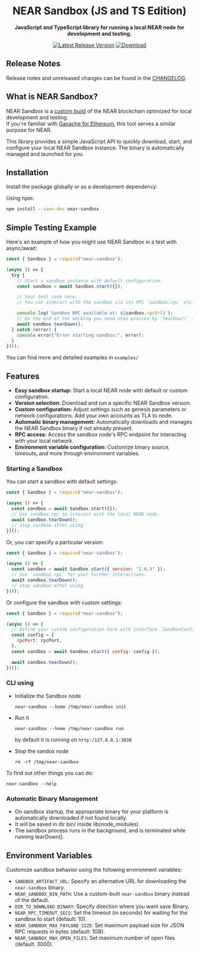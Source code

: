 <div align="center">

  <h1>NEAR Sandbox (JS and TS Edition)</h1>

  <p>
    <strong>JavaScript and TypeScript library for running a local NEAR node for development and testing.</strong>
  </p>

  <p>
     <a href="https://npmjs.com/near-sandbox"><img src="https://img.shields.io/npm/v/near-sandbox.svg?style=flat-square" alt="Latest Release Version" /></a>
    <a href="https://npmjs.com/near-sandbox"><img src="https://img.shields.io/npm/d/near-sandbox.svg?style=flat-square" alt="Download" /></a>
  </p>
</div>

## Release Notes

Release notes and unreleased changes can be found in the [CHANGELOG](./CHANGELOG.md).

## What is NEAR Sandbox?

NEAR Sandbox is a [custom build](https://github.com/near/nearcore/blob/9f5e20b29f1a15a00fc50d6051b3b44bb6db60b6/Makefile#L67-L69) of the NEAR blockchain optimized for local development and testing.  
If you're familiar with [Ganache for Ethereum](https://www.trufflesuite.com/ganache), this tool serves a similar purpose for NEAR.

This library provides a simple JavaScript API to quickly download, start, and configure your local NEAR Sandbox instance. The binary is automatically managed and launched for you.

## Installation

Install the package globally or as a development dependency:

Using npm:

```bash
npm install --save-dev near-sandbox
```

## Simple Testing Example

Here's an example of how you might use NEAR Sandbox in a test with async/await:

```javascript
const { Sandbox } = require("near-sandbox");

(async () => {
  try {
    // Start a sandbox instance with default configuration.
    const sandbox = await Sandbox.start({});

    // Your test code here.
    // You can interact with the sandbox via its RPC `sandbox.rpc` etc.

    console.log(`Sandbox RPC available at: ${sandbox.rpcUrl}`);
    // On the end of the working you need stop procces by 'tearDow()' function on sandbox object, there is optional parameter that allow clean up temp dir
    await sandbox.tearDown();
  } catch (error) {
    console.error("Error starting sandbox:", error);
  }
})();
```

You can find more and detailed examples in `examples/`

## Features

- **Easy sandbox startup:** Start a local NEAR node with default or custom configuration.
- **Version selection:** Download and run a specific NEAR Sandbox version.
- **Custom configuration:** Adjust settings such as genesis parameters or network configurations. Add your own accounts as TLA to node.
- **Automatic binary management:** Automatically downloads and manages the NEAR Sandbox binary if not already present.
- **RPC access:** Access the sandbox node's RPC endpoint for interacting with your local network.
- **Environment variable configuration:** Customize binary source, timeouts, and more through environment variables.

### Starting a Sandbox

You can start a sandbox with default settings:

```javascript
const { Sandbox } = require("near-sandbox");

(async () => {
  const sandbox = await Sandbox.start({});
  // Use sandbox.rpc to interact with the local NEAR node.
  await sandbox.tearDown();
  // stop sandbox after using
})();
```

Or, you can specify a particular version:

```javascript
const { Sandbox } = require("near-sandbox");

(async () => {
  const sandbox = await Sandbox.start({ version: "2.6.3" });
  // Use `sandbox.rpc` for your further interactions.
  await sandbox.tearDown();
  // stop sandbox after using
})();
```

Or configure the sandbox with custom settings:

```javascript
const { Sandbox } = require("near-sandbox");

(async () => {
  // Define your custom configuration here with interface `SandboxConfig`
  const config = {
    rpcPort: rpcPort,
  };
  const sandbox = await Sandbox.start({ config: config });

  await sandbox.tearDown();
})();
```

### CLI using

- Initialize the Sandbox node

      near-sandbox --home /tmp/near-sandbox init

* Run it

      near-sandbox --home /tmp/near-sandbox run
  by default it is running on `http:/127.0.0.1:3030`

* Stop the sandox node

      rm -rf /tmp/near-sandbox

To find out other things you can do:

    near-sandbox --help

### Automatic Binary Management

- On sandbox startup, the appropriate binary for your platform is automatically downloaded if not found locally.
- It will be saved in dir bin/ inside lib(node_modules)
- The sandbox process runs in the background, and is terminated while running tearDown().

## Environment Variables

Customize sandbox behavior using the following environment variables:

- `SANDBOX_ARTIFACT_URL`: Specify an alternative URL for downloading the `near-sandbox` binary.
- `NEAR_SANDBOX_BIN_PATH`: Use a custom-built `near-sandbox` binary instead of the default.
- `DIR_TO_DOWNLOAD_BINARY`: Specify direction where you want save Binary.
- `NEAR_RPC_TIMEOUT_SECS`: Set the timeout (in seconds) for waiting for the sandbox to start (default: 10).
- `NEAR_SANDBOX_MAX_PAYLOAD_SIZE`: Set maximum payload size for JSON RPC requests in bytes (default: 1GB).
- `NEAR_SANDBOX_MAX_OPEN_FILES`: Set maximum number of open files (default: 3000).
